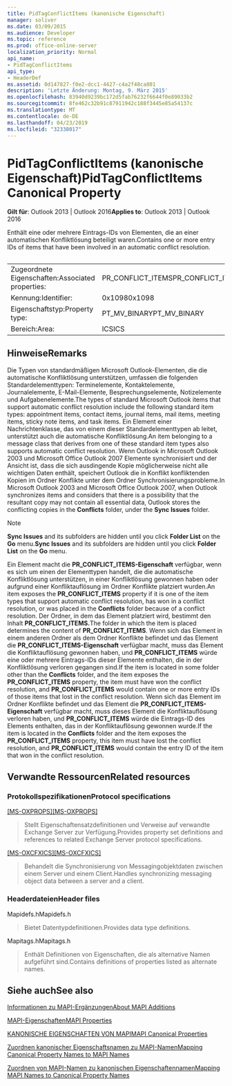 ```yaml
---
title: PidTagConflictItems (kanonische Eigenschaft)
manager: soliver
ms.date: 03/09/2015
ms.audience: Developer
ms.topic: reference
ms.prod: office-online-server
localization_priority: Normal
api_name:
- PidTagConflictItems
api_type:
- HeaderDef
ms.assetid: 0d147827-f0e2-dcc1-4427-c4a2f48ca801
description: 'Letzte Änderung: Montag, 9. März 2015'
ms.openlocfilehash: 83940d9239bc172d5fab76232f6644f0e89033b2
ms.sourcegitcommit: 8fe462c32b91c87911942c188f3445e85a54137c
ms.translationtype: MT
ms.contentlocale: de-DE
ms.lasthandoff: 04/23/2019
ms.locfileid: "32338017"
---
```

# <a name="pidtagconflictitems-canonical-property"></a><span data-ttu-id="195a2-103">PidTagConflictItems (kanonische Eigenschaft)</span><span class="sxs-lookup"><span data-stu-id="195a2-103">PidTagConflictItems Canonical Property</span></span>

  
  
<span data-ttu-id="195a2-104">**Gilt für**: Outlook 2013 | Outlook 2016</span><span class="sxs-lookup"><span data-stu-id="195a2-104">**Applies to**: Outlook 2013 | Outlook 2016</span></span> 
  
<span data-ttu-id="195a2-105">Enthält eine oder mehrere Eintrags-IDs von Elementen, die an einer automatischen Konfliktlösung beteiligt waren.</span><span class="sxs-lookup"><span data-stu-id="195a2-105">Contains one or more entry IDs of items that have been involved in an automatic conflict resolution.</span></span>
  
## 

|||
|:-----|:-----|
|<span data-ttu-id="195a2-106">Zugeordnete Eigenschaften:</span><span class="sxs-lookup"><span data-stu-id="195a2-106">Associated properties:</span></span>  <br/> |<span data-ttu-id="195a2-107">PR_CONFLICT_ITEMS</span><span class="sxs-lookup"><span data-stu-id="195a2-107">PR_CONFLICT_ITEMS</span></span>  <br/> |
|<span data-ttu-id="195a2-108">Kennung:</span><span class="sxs-lookup"><span data-stu-id="195a2-108">Identifier:</span></span>  <br/> |<span data-ttu-id="195a2-109">0x1098</span><span class="sxs-lookup"><span data-stu-id="195a2-109">0x1098</span></span>  <br/> |
|<span data-ttu-id="195a2-110">Eigenschaftstyp:</span><span class="sxs-lookup"><span data-stu-id="195a2-110">Property type:</span></span>  <br/> |<span data-ttu-id="195a2-111">PT_MV_BINARY</span><span class="sxs-lookup"><span data-stu-id="195a2-111">PT_MV_BINARY</span></span>  <br/> |
|<span data-ttu-id="195a2-112">Bereich:</span><span class="sxs-lookup"><span data-stu-id="195a2-112">Area:</span></span>  <br/> |<span data-ttu-id="195a2-113">ICS</span><span class="sxs-lookup"><span data-stu-id="195a2-113">ICS</span></span>  <br/> |
   
## <a name="remarks"></a><span data-ttu-id="195a2-114">Hinweise</span><span class="sxs-lookup"><span data-stu-id="195a2-114">Remarks</span></span>

<span data-ttu-id="195a2-115">Die Typen von standardmäßigen Microsoft Outlook-Elementen, die die automatische Konfliktlösung unterstützen, umfassen die folgenden Standardelementtypen: Terminelemente, Kontaktelemente, Journalelemente, E-Mail-Elemente, Besprechungselemente, Notizelemente und Aufgabenelemente.</span><span class="sxs-lookup"><span data-stu-id="195a2-115">The types of standard Microsoft Outlook items that support automatic conflict resolution include the following standard item types: appointment items, contact items, journal items, mail items, meeting items, sticky note items, and task items.</span></span> <span data-ttu-id="195a2-116">Ein Element einer Nachrichtenklasse, das von einem dieser Standardelementtypen ab leitet, unterstützt auch die automatische Konfliktlösung.</span><span class="sxs-lookup"><span data-stu-id="195a2-116">An item belonging to a message class that derives from one of these standard item types also supports automatic conflict resolution.</span></span> <span data-ttu-id="195a2-117">Wenn Outlook in Microsoft Outlook 2003 und Microsoft Office Outlook 2007 Elemente synchronisiert und der Ansicht ist, dass die sich ausdingende Kopie möglicherweise nicht alle wichtigen  Daten enthält,  speichert Outlook die in Konflikt konfliktenden Kopien im Ordner Konflikte unter dem Ordner Synchronisierungsprobleme.</span><span class="sxs-lookup"><span data-stu-id="195a2-117">In Microsoft Outlook 2003 and Microsoft Office Outlook 2007, when Outlook synchronizes items and considers that there is a possibility that the resultant copy may not contain all essential data, Outlook stores the conflicting copies in the **Conflicts** folder, under the **Sync Issues** folder.</span></span> 
  
> [!NOTE]
> <span data-ttu-id="195a2-118">**Sync Issues** and its subfolders are hidden until you click **Folder List** on the **Go** menu.</span><span class="sxs-lookup"><span data-stu-id="195a2-118">**Sync Issues** and its subfolders are hidden until you click **Folder List** on the **Go** menu.</span></span> 
  
<span data-ttu-id="195a2-119">Ein Element macht die **PR_CONFLICT_ITEMS-Eigenschaft** verfügbar, wenn es sich um einen der Elementtypen handelt, die die  automatische Konfliktlösung unterstützen, in einer Konfliktlösung gewonnen haben oder aufgrund einer Konfliktauflösung im Ordner Konflikte platziert wurden.</span><span class="sxs-lookup"><span data-stu-id="195a2-119">An item exposes the **PR_CONFLICT_ITEMS** property if it is one of the item types that support automatic conflict resolution, has won in a conflict resolution, or was placed in the **Conflicts** folder because of a conflict resolution.</span></span> <span data-ttu-id="195a2-120">Der Ordner, in dem das Element platziert wird, bestimmt den Inhalt **PR_CONFLICT_ITEMS.**</span><span class="sxs-lookup"><span data-stu-id="195a2-120">The folder in which the item is placed determines the content of **PR_CONFLICT_ITEMS**.</span></span> <span data-ttu-id="195a2-121">Wenn sich das Element in einem  anderen Ordner als dem Ordner Konflikte befindet und das Element die **PR_CONFLICT_ITEMS-Eigenschaft** verfügbar macht, muss das Element die Konfliktauflösung gewonnen haben, und **PR_CONFLICT_ITEMS** würde eine oder mehrere Eintrags-IDs dieser Elemente enthalten, die in der Konfliktlösung verloren gegangen sind.</span><span class="sxs-lookup"><span data-stu-id="195a2-121">If the item is located in some folder other than the **Conflicts** folder, and the item exposes the **PR_CONFLICT_ITEMS** property, the item must have won the conflict resolution, and **PR_CONFLICT_ITEMS** would contain one or more entry IDs of those items that lost in the conflict resolution.</span></span> <span data-ttu-id="195a2-122">Wenn sich das Element  im Ordner Konflikte befindet und das Element die **PR_CONFLICT_ITEMS-Eigenschaft** verfügbar macht, muss dieses Element die Konfliktauflösung verloren haben, und **PR_CONFLICT_ITEMS** würde die Eintrags-ID des Elements enthalten, das in der Konfliktauflösung gewonnen wurde.</span><span class="sxs-lookup"><span data-stu-id="195a2-122">If the item is located in the **Conflicts** folder and the item exposes the **PR_CONFLICT_ITEMS** property, this item must have lost the conflict resolution, and **PR_CONFLICT_ITEMS** would contain the entry ID of the item that won in the conflict resolution.</span></span> 
  
## <a name="related-resources"></a><span data-ttu-id="195a2-123">Verwandte Ressourcen</span><span class="sxs-lookup"><span data-stu-id="195a2-123">Related resources</span></span>

### <a name="protocol-specifications"></a><span data-ttu-id="195a2-124">Protokollspezifikationen</span><span class="sxs-lookup"><span data-stu-id="195a2-124">Protocol specifications</span></span>

<span data-ttu-id="195a2-125">[[MS-OXPROPS]](https://msdn.microsoft.com/library/f6ab1613-aefe-447d-a49c-18217230b148%28Office.15%29.aspx)</span><span class="sxs-lookup"><span data-stu-id="195a2-125">[[MS-OXPROPS]](https://msdn.microsoft.com/library/f6ab1613-aefe-447d-a49c-18217230b148%28Office.15%29.aspx)</span></span>
  
> <span data-ttu-id="195a2-126">Stellt Eigenschaftensatzdefinitionen und Verweise auf verwandte Exchange Server zur Verfügung.</span><span class="sxs-lookup"><span data-stu-id="195a2-126">Provides property set definitions and references to related Exchange Server protocol specifications.</span></span>
    
<span data-ttu-id="195a2-127">[[MS-OXCFXICS]](https://msdn.microsoft.com/library/b9752f3d-d50d-44b8-9e6b-608a117c8532%28Office.15%29.aspx)</span><span class="sxs-lookup"><span data-stu-id="195a2-127">[[MS-OXCFXICS]](https://msdn.microsoft.com/library/b9752f3d-d50d-44b8-9e6b-608a117c8532%28Office.15%29.aspx)</span></span>
  
> <span data-ttu-id="195a2-128">Behandelt die Synchronisierung von Messagingobjektdaten zwischen einem Server und einem Client.</span><span class="sxs-lookup"><span data-stu-id="195a2-128">Handles synchronizing messaging object data between a server and a client.</span></span>
    
### <a name="header-files"></a><span data-ttu-id="195a2-129">Headerdateien</span><span class="sxs-lookup"><span data-stu-id="195a2-129">Header files</span></span>

<span data-ttu-id="195a2-130">Mapidefs.h</span><span class="sxs-lookup"><span data-stu-id="195a2-130">Mapidefs.h</span></span>
  
> <span data-ttu-id="195a2-131">Bietet Datentypdefinitionen.</span><span class="sxs-lookup"><span data-stu-id="195a2-131">Provides data type definitions.</span></span>
    
<span data-ttu-id="195a2-132">Mapitags.h</span><span class="sxs-lookup"><span data-stu-id="195a2-132">Mapitags.h</span></span>
  
> <span data-ttu-id="195a2-133">Enthält Definitionen von Eigenschaften, die als alternative Namen aufgeführt sind.</span><span class="sxs-lookup"><span data-stu-id="195a2-133">Contains definitions of properties listed as alternate names.</span></span>
    
## <a name="see-also"></a><span data-ttu-id="195a2-134">Siehe auch</span><span class="sxs-lookup"><span data-stu-id="195a2-134">See also</span></span>



[<span data-ttu-id="195a2-135">Informationen zu MAPI-Ergänzungen</span><span class="sxs-lookup"><span data-stu-id="195a2-135">About MAPI Additions</span></span>](about-mapi-additions.md)
  
[<span data-ttu-id="195a2-136">MAPI-Eigenschaften</span><span class="sxs-lookup"><span data-stu-id="195a2-136">MAPI Properties</span></span>](mapi-properties.md)
  
[<span data-ttu-id="195a2-137">KANONISCHE EIGENSCHAFTEN VON MAPI</span><span class="sxs-lookup"><span data-stu-id="195a2-137">MAPI Canonical Properties</span></span>](mapi-canonical-properties.md)
  
[<span data-ttu-id="195a2-138">Zuordnen kanonischer Eigenschaftsnamen zu MAPI-Namen</span><span class="sxs-lookup"><span data-stu-id="195a2-138">Mapping Canonical Property Names to MAPI Names</span></span>](mapping-canonical-property-names-to-mapi-names.md)
  
[<span data-ttu-id="195a2-139">Zuordnen von MAPI-Namen zu kanonischen Eigenschaftennamen</span><span class="sxs-lookup"><span data-stu-id="195a2-139">Mapping MAPI Names to Canonical Property Names</span></span>](mapping-mapi-names-to-canonical-property-names.md)

